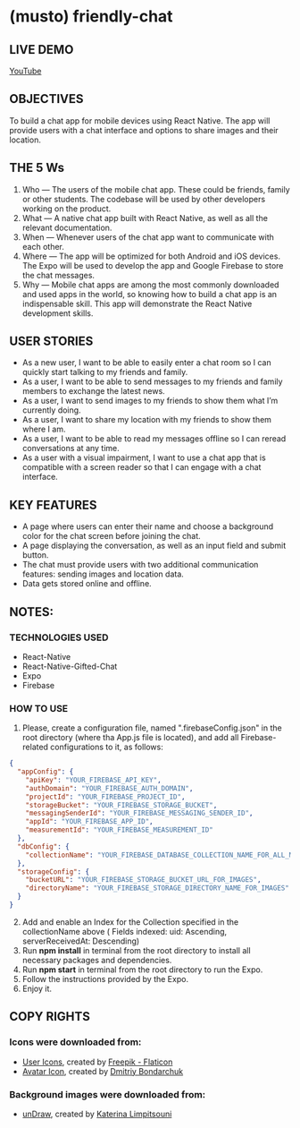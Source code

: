 # (musto) friendly-chat

## LIVE DEMO

[YouTube]()

## OBJECTIVES

To build a chat app for mobile devices using React Native. The app will provide users with a chat interface and options to share images and their location.

## THE 5 Ws

1. Who — The users of the mobile chat app. These could be friends, family or other students. The codebase will be used by other developers working on the product.
2. What — A native chat app built with React Native, as well as all the relevant documentation.
3. When — Whenever users of the chat app want to communicate with each other.
4. Where — The app will be optimized for both Android and iOS devices. The Expo will be used to develop the app and Google Firebase to store the chat messages.
5. Why — Mobile chat apps are among the most commonly downloaded and used apps in the world, so knowing how to build a chat app is an indispensable skill. This app will demonstrate the React Native development skills.

## USER STORIES

- As a new user, I want to be able to easily enter a chat room so I can quickly start talking to my friends and family.
- As a user, I want to be able to send messages to my friends and family members to exchange the latest news.
- As a user, I want to send images to my friends to show them what I’m currently doing.
- As a user, I want to share my location with my friends to show them where I am.
- As a user, I want to be able to read my messages offline so I can reread conversations at any time.
- As a user with a visual impairment, I want to use a chat app that is compatible with a screen reader so that I can engage with a chat interface.

## KEY FEATURES

- A page where users can enter their name and choose a background color for the chat screen before joining the chat.
- A page displaying the conversation, as well as an input field and submit button.
- The chat must provide users with two additional communication features: sending images and location data.
- Data gets stored online and offline.

## NOTES:

### TECHNOLOGIES USED

- React-Native
- React-Native-Gifted-Chat
- Expo
- Firebase

### HOW TO USE

1. Please, create a configuration file, named ".firebaseConfig.json" in the root directory (where tha App.js file is located), and add all Firebase-related configurations to it, as follows:

```json
{
  "appConfig": {
    "apiKey": "YOUR_FIREBASE_API_KEY",
    "authDomain": "YOUR_FIREBASE_AUTH_DOMAIN",
    "projectId": "YOUR_FIREBASE_PROJECT_ID",
    "storageBucket": "YOUR_FIREBASE_STORAGE_BUCKET",
    "messagingSenderId": "YOUR_FIREBASE_MESSAGING_SENDER_ID",
    "appId": "YOUR_FIREBASE_APP_ID",
    "measurementId": "YOUR_FIREBASE_MEASUREMENT_ID"
  },
  "dbConfig": {
    "collectionName": "YOUR_FIREBASE_DATABASE_COLLECTION_NAME_FOR_ALL_MESSAGES"
  },
  "storageConfig": {
    "bucketURL": "YOUR_FIREBASE_STORAGE_BUCKET_URL_FOR_IMAGES",
    "directoryName": "YOUR_FIREBASE_STORAGE_DIRECTORY_NAME_FOR_IMAGES"
  }
}
```

2. Add and enable an Index for the Collection specified in the collectionName above ( Fields indexed: uid: Ascending, serverReceivedAt: Descending)
3. Run **npm install** in terminal from the root directory to install all necessary packages and dependencies.
4. Run **npm start** in terminal from the root directory to run the Expo.
5. Follow the instructions provided by the Expo.
6. Enjoy it.

## COPY RIGHTS

### Icons were downloaded from:

- [User Icons](https://www.flaticon.com/free-icons/user"), created by [Freepik - Flaticon](https://www.freepik.com/?_gl=1*1wtsfdz*fp_ga*MTI1MTM1MTI2MS4xNjcyNjkzMzIy*fp_ga_1ZY8468CQB*MTY3MjY5MzMyMS4xLjEuMTY3MjY5MzQ0NS41Mi4wLjA.*test_ga*MTI1MTM1MTI2MS4xNjcyNjkzMzIy*test_ga_523JXC6VL7*MTY3MjY5MzMyMi4xLjEuMTY3MjY5MzQ0NS41Mi4wLjA.)
- [Avatar Icon](https://iconscout.com/icons/avatar), created by [Dmitriy Bondarchuk](https://iconscout.com/contributors/dmitriy-bondarchuk)

### Background images were downloaded from:

- [unDraw](https://undraw.co/illustrations), created by [Katerina Limpitsouni](https://twitter.com/ninaLimpi)

